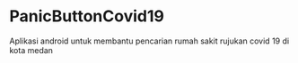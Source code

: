 # PanicButtonCovid19
Aplikasi android untuk membantu pencarian rumah sakit rujukan covid 19 di kota medan
